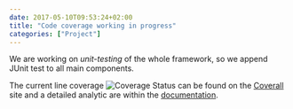 ```yaml
---
date: 2017-05-10T09:53:24+02:00
title: "Code coverage working in progress"
categories: ["Project"]
---
```


We are working on _unit-testing_ of the whole framework, so we append JUnit test to all main components.
<!--more--> 

The current line coverage ![Coverage Status](https://coveralls.io/repos/github/LightJason/AgentSpeak/badge.svg?branch=master) can be found on the [Coverall](https://coveralls.io/github/LightJason/AgentSpeak) site and a detailed analytic are within the [documentation](http://lightjason.github.io/AgentSpeak/cobertura). 
